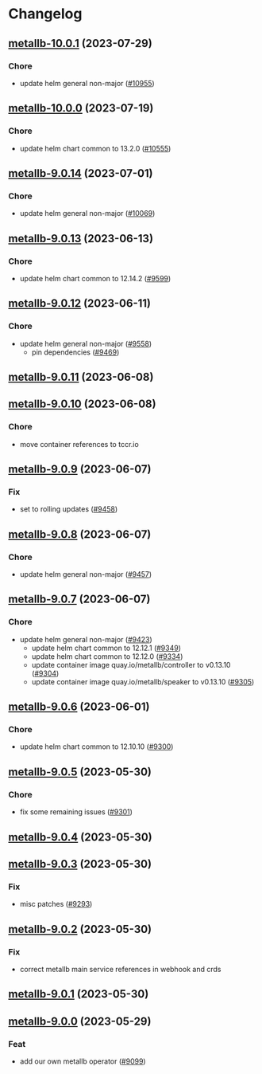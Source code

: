 # Changelog



## [metallb-10.0.1](https://github.com/truecharts/charts/compare/metallb-10.0.0...metallb-10.0.1) (2023-07-29)

### Chore

- update helm general non-major ([#10955](https://github.com/truecharts/charts/issues/10955))
  
  


## [metallb-10.0.0](https://github.com/truecharts/charts/compare/metallb-9.0.14...metallb-10.0.0) (2023-07-19)

### Chore

- update helm chart common to 13.2.0 ([#10555](https://github.com/truecharts/charts/issues/10555))
  
  


## [metallb-9.0.14](https://github.com/truecharts/charts/compare/metallb-9.0.13...metallb-9.0.14) (2023-07-01)

### Chore

- update helm general non-major ([#10069](https://github.com/truecharts/charts/issues/10069))
  
  


## [metallb-9.0.13](https://github.com/truecharts/charts/compare/metallb-9.0.12...metallb-9.0.13) (2023-06-13)

### Chore

- update helm chart common to 12.14.2 ([#9599](https://github.com/truecharts/charts/issues/9599))
  
  


## [metallb-9.0.12](https://github.com/truecharts/charts/compare/metallb-9.0.11...metallb-9.0.12) (2023-06-11)

### Chore

- update helm general non-major ([#9558](https://github.com/truecharts/charts/issues/9558))
  - pin dependencies ([#9469](https://github.com/truecharts/charts/issues/9469))
  
  


## [metallb-9.0.11](https://github.com/truecharts/charts/compare/metallb-9.0.10...metallb-9.0.11) (2023-06-08)




## [metallb-9.0.10](https://github.com/truecharts/charts/compare/metallb-9.0.9...metallb-9.0.10) (2023-06-08)

### Chore

- move container references to tccr.io
  
  


## [metallb-9.0.9](https://github.com/truecharts/charts/compare/metallb-9.0.8...metallb-9.0.9) (2023-06-07)

### Fix

- set to rolling updates ([#9458](https://github.com/truecharts/charts/issues/9458))
  
  


## [metallb-9.0.8](https://github.com/truecharts/charts/compare/metallb-9.0.7...metallb-9.0.8) (2023-06-07)

### Chore

- update helm general non-major ([#9457](https://github.com/truecharts/charts/issues/9457))
  
  


## [metallb-9.0.7](https://github.com/truecharts/charts/compare/metallb-9.0.6...metallb-9.0.7) (2023-06-07)

### Chore

- update helm general non-major ([#9423](https://github.com/truecharts/charts/issues/9423))
  - update helm chart common to 12.12.1 ([#9349](https://github.com/truecharts/charts/issues/9349))
  - update helm chart common to 12.12.0 ([#9334](https://github.com/truecharts/charts/issues/9334))
  - update container image quay.io/metallb/controller to v0.13.10 ([#9304](https://github.com/truecharts/charts/issues/9304))
  - update container image quay.io/metallb/speaker to v0.13.10 ([#9305](https://github.com/truecharts/charts/issues/9305))
  
  


## [metallb-9.0.6](https://github.com/truecharts/charts/compare/metallb-9.0.5...metallb-9.0.6) (2023-06-01)

### Chore

- update helm chart common to 12.10.10 ([#9300](https://github.com/truecharts/charts/issues/9300))
  
  


## [metallb-9.0.5](https://github.com/truecharts/charts/compare/metallb-9.0.4...metallb-9.0.5) (2023-05-30)

### Chore

- fix some remaining issues ([#9301](https://github.com/truecharts/charts/issues/9301))
  
  


## [metallb-9.0.4](https://github.com/truecharts/charts/compare/metallb-9.0.3...metallb-9.0.4) (2023-05-30)




## [metallb-9.0.3](https://github.com/truecharts/charts/compare/metallb-9.0.2...metallb-9.0.3) (2023-05-30)

### Fix

- misc patches ([#9293](https://github.com/truecharts/charts/issues/9293))
  
  


## [metallb-9.0.2](https://github.com/truecharts/charts/compare/metallb-9.0.1...metallb-9.0.2) (2023-05-30)

### Fix

- correct metallb main service references in webhook and crds
  
  


## [metallb-9.0.1](https://github.com/truecharts/charts/compare/metallb-9.0.0...metallb-9.0.1) (2023-05-30)




## [metallb-9.0.0](https://github.com/truecharts/charts/compare/metallb-8.0.32...metallb-9.0.0) (2023-05-29)

### Feat

- add our own metallb operator ([#9099](https://github.com/truecharts/charts/issues/9099))
  
  